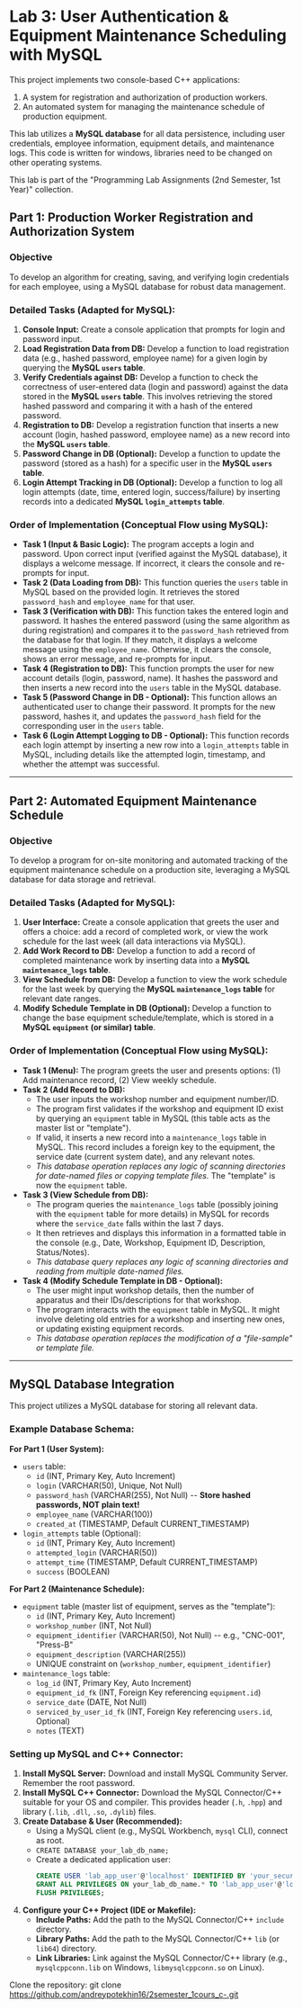 # Lab 3: User Authentication & Equipment Maintenance Scheduling with MySQL

This project implements two console-based C++ applications:
1.  A system for registration and authorization of production workers.
2.  An automated system for managing the maintenance schedule of production equipment.

This lab utilizes a **MySQL database** for all data persistence, including user credentials, employee information, equipment details, and maintenance logs. This code is written for windows, libraries need to be changed on other operating systems.

This lab is part of the "Programming Lab Assignments (2nd Semester, 1st Year)" collection.

## Part 1: Production Worker Registration and Authorization System

### Objective
To develop an algorithm for creating, saving, and verifying login credentials for each employee, using a MySQL database for robust data management.

### Detailed Tasks (Adapted for MySQL):

1.  **Console Input:** Create a console application that prompts for login and password input.
2.  **Load Registration Data from DB:** Develop a function to load registration data (e.g., hashed password, employee name) for a given login by querying the **MySQL `users` table**.
3.  **Verify Credentials against DB:** Develop a function to check the correctness of user-entered data (login and password) against the data stored in the **MySQL `users` table**. This involves retrieving the stored hashed password and comparing it with a hash of the entered password.
4.  **Registration to DB:** Develop a registration function that inserts a new account (login, hashed password, employee name) as a new record into the **MySQL `users` table**.
5.  **Password Change in DB (Optional):** Develop a function to update the password (stored as a hash) for a specific user in the **MySQL `users` table**.
6.  **Login Attempt Tracking in DB (Optional):** Develop a function to log all login attempts (date, time, entered login, success/failure) by inserting records into a dedicated **MySQL `login_attempts` table**.

### Order of Implementation (Conceptual Flow using MySQL):

*   **Task 1 (Input & Basic Logic):** The program accepts a login and password. Upon correct input (verified against the MySQL database), it displays a welcome message. If incorrect, it clears the console and re-prompts for input.
*   **Task 2 (Data Loading from DB):** This function queries the `users` table in MySQL based on the provided login. It retrieves the stored `password_hash` and `employee_name` for that user.
*   **Task 3 (Verification with DB):** This function takes the entered login and password. It hashes the entered password (using the same algorithm as during registration) and compares it to the `password_hash` retrieved from the database for that login. If they match, it displays a welcome message using the `employee_name`. Otherwise, it clears the console, shows an error message, and re-prompts for input.
*   **Task 4 (Registration to DB):** This function prompts the user for new account details (login, password, name). It hashes the password and then inserts a new record into the `users` table in the MySQL database.
*   **Task 5 (Password Change in DB - Optional):** This function allows an authenticated user to change their password. It prompts for the new password, hashes it, and updates the `password_hash` field for the corresponding user in the `users` table.
*   **Task 6 (Login Attempt Logging to DB - Optional):** This function records each login attempt by inserting a new row into a `login_attempts` table in MySQL, including details like the attempted login, timestamp, and whether the attempt was successful.

---

## Part 2: Automated Equipment Maintenance Schedule

### Objective
To develop a program for on-site monitoring and automated tracking of the equipment maintenance schedule on a production site, leveraging a MySQL database for data storage and retrieval.

### Detailed Tasks (Adapted for MySQL):

1.  **User Interface:** Create a console application that greets the user and offers a choice: add a record of completed work, or view the work schedule for the last week (all data interactions via MySQL).
2.  **Add Work Record to DB:** Develop a function to add a record of completed maintenance work by inserting data into a **MySQL `maintenance_logs` table**.
3.  **View Schedule from DB:** Develop a function to view the work schedule for the last week by querying the **MySQL `maintenance_logs` table** for relevant date ranges.
4.  **Modify Schedule Template in DB (Optional):** Develop a function to change the base equipment schedule/template, which is stored in a **MySQL `equipment` (or similar) table**.

### Order of Implementation (Conceptual Flow using MySQL):

*   **Task 1 (Menu):** The program greets the user and presents options: (1) Add maintenance record, (2) View weekly schedule.
*   **Task 2 (Add Record to DB):**
    *   The user inputs the workshop number and equipment number/ID.
    *   The program first validates if the workshop and equipment ID exist by querying an `equipment` table in MySQL (this table acts as the master list or "template").
    *   If valid, it inserts a new record into a `maintenance_logs` table in MySQL. This record includes a foreign key to the equipment, the service date (current system date), and any relevant notes.
    *   *This database operation replaces any logic of scanning directories for date-named files or copying template files.* The "template" is now the `equipment` table.
*   **Task 3 (View Schedule from DB):**
    *   The program queries the `maintenance_logs` table (possibly joining with the `equipment` table for more details) in MySQL for records where the `service_date` falls within the last 7 days.
    *   It then retrieves and displays this information in a formatted table in the console (e.g., Date, Workshop, Equipment ID, Description, Status/Notes).
    *   *This database query replaces any logic of scanning directories and reading from multiple date-named files.*
*   **Task 4 (Modify Schedule Template in DB - Optional):**
    *   The user might input workshop details, then the number of apparatus and their IDs/descriptions for that workshop.
    *   The program interacts with the `equipment` table in MySQL. It might involve deleting old entries for a workshop and inserting new ones, or updating existing equipment records.
    *   *This database operation replaces the modification of a "file-sample" or template file.*

---

## MySQL Database Integration

This project utilizes a MySQL database for storing all relevant data.

### Example Database Schema:

**For Part 1 (User System):**
*   `users` table:
    *   `id` (INT, Primary Key, Auto Increment)
    *   `login` (VARCHAR(50), Unique, Not Null)
    *   `password_hash` (VARCHAR(255), Not Null)  -- **Store hashed passwords, NOT plain text!**
    *   `employee_name` (VARCHAR(100))
    *   `created_at` (TIMESTAMP, Default CURRENT_TIMESTAMP)
*   `login_attempts` table (Optional):
    *   `id` (INT, Primary Key, Auto Increment)
    *   `attempted_login` (VARCHAR(50))
    *   `attempt_time` (TIMESTAMP, Default CURRENT_TIMESTAMP)
    *   `success` (BOOLEAN)

**For Part 2 (Maintenance Schedule):**
*   `equipment` table (master list of equipment, serves as the "template"):
    *   `id` (INT, Primary Key, Auto Increment)
    *   `workshop_number` (INT, Not Null)
    *   `equipment_identifier` (VARCHAR(50), Not Null) -- e.g., "CNC-001", "Press-B"
    *   `equipment_description` (VARCHAR(255))
    *   UNIQUE constraint on (`workshop_number`, `equipment_identifier`)
*   `maintenance_logs` table:
    *   `log_id` (INT, Primary Key, Auto Increment)
    *   `equipment_id_fk` (INT, Foreign Key referencing `equipment.id`)
    *   `service_date` (DATE, Not Null)
    *   `serviced_by_user_id_fk` (INT, Foreign Key referencing `users.id`, Optional)
    *   `notes` (TEXT)

### Setting up MySQL and C++ Connector:

1.  **Install MySQL Server:** Download and install MySQL Community Server. Remember the root password.
2.  **Install MySQL C++ Connector:** Download the MySQL Connector/C++ suitable for your OS and compiler. This provides header (`.h`, `.hpp`) and library (`.lib`, `.dll`, `.so`, `.dylib`) files.
3.  **Create Database & User (Recommended):**
    *   Using a MySQL client (e.g., MySQL Workbench, `mysql` CLI), connect as root.
    *   `CREATE DATABASE your_lab_db_name;`
    *   Create a dedicated application user:
        ```sql
        CREATE USER 'lab_app_user'@'localhost' IDENTIFIED BY 'your_secure_password';
        GRANT ALL PRIVILEGES ON your_lab_db_name.* TO 'lab_app_user'@'localhost';
        FLUSH PRIVILEGES;
        ```
4.  **Configure your C++ Project (IDE or Makefile):**
    *   **Include Paths:** Add the path to the MySQL Connector/C++ `include` directory.
    *   **Library Paths:** Add the path to the MySQL Connector/C++ `lib` (or `lib64`) directory.
    *   **Link Libraries:** Link against the MySQL Connector/C++ library (e.g., `mysqlcppconn.lib` on Windows, `libmysqlcppconn.so` on Linux).

Clone the repository: git clone https://github.com/andreypotekhin16/2semester_1cours_c-.git



